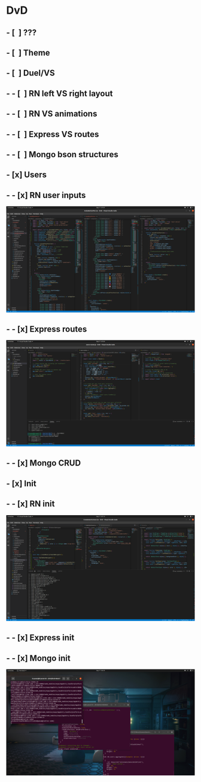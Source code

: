 # DvD
## - [&nbsp;&nbsp;] ???
## - [&nbsp;&nbsp;] Theme
## - [&nbsp;&nbsp;] Duel/VS
## - - [&nbsp;&nbsp;] RN left VS right layout
## - - [&nbsp;&nbsp;] RN VS animations
## - - [&nbsp;&nbsp;] Express VS routes 
## - - [&nbsp;&nbsp;] Mongo bson structures
## - [x] Users
## - - [x] RN user inputs
![](readme-wip-images/Screenshot%20from%202022-09-17%2007-07-14.png)
## - - [x] Express routes
![](readme-wip-images/Screenshot%20from%202022-09-17%2007-03-43.png)
## - - [x] Mongo CRUD
## - [x] Init
## - - [x] RN init
![](readme-wip-images/Screenshot%20from%202022-09-17%2007-13-35.png)
## - - [x] Express init
## - - [x] Mongo init
![](readme-wip-images/Screenshot%20from%202022-09-17%2006-35-48.png)